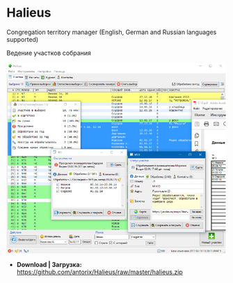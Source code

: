 # Halieus

Congregation territory manager (English, German and Russian languages supported)

Ведение участков собрания

![](https://github.com/antorix/Halieus/blob/master/screenshot.png)

* **Download | Загрузка:**
https://github.com/antorix/Halieus/raw/master/halieus.zip
